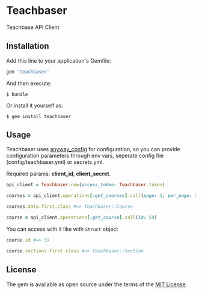 # Teachbaser

Teachbase API Client

## Installation

Add this line to your application's Gemfile:

```ruby
gem 'teachbaser'
```

And then execute:

    $ bundle

Or install it yourself as:

    $ gem install teachbaser

## Usage

Teachbaser uses [anyway_config](https://github.com/palkan/anyway_config) for configuration, so you can provide configuration parameters through env vars, seperate config file (config/teachbaser.yml) or secrets.yml.

Required params: **client_id**, **client_secret**.

```ruby
api_client = Teachbaser.new(access_token: Teachbaser.token)

courses = api_client.operations[:get_courses].call(page: 1, per_page: 5)

courses.data.first.class #=> Teachbaser::Course

course = api_client.operations[:get_course].call(id: 59)
```

You can access with it like with `Struct` object

```ruby
course.id #=> 59

course.sections.first.class #=> Teachbaser::Section
```


## License

The gem is available as open source under the terms of the [MIT License](http://opensource.org/licenses/MIT).

